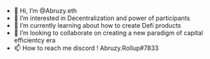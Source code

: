 - 👋 Hi, I’m @Abruzy.eth
- 👀 I’m interested in Decentralization and power of participants
- 🌱 I’m currently learning about how to create Defi products
- 💞️ I’m looking to collaborate on creating a new paradigm of capital efficientcy era
- 📫 How to reach me discord ! Abruzy.Rollup#7833

<!---
mrktk1mina/mrktk1mina is a ✨ special ✨ repository because its `README.md` (this file) appears on your GitHub profile.
You can click the Preview link to take a look at your changes.
--->
